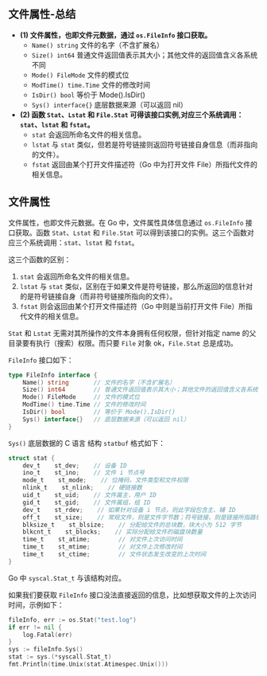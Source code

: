 ## 文件属性-总结

- **(1) 文件属性，也即文件元数据，通过 `os.FileInfo` 接口获取。**
  - `Name() string` 文件的名字（不含扩展名）
  - `Size() int64` 普通文件返回值表示其大小；其他文件的返回值含义各系统不同
  - `Mode() FileMode` 文件的模式位
  - `ModTime() time.Time` 文件的修改时间
  - `IsDir() bool` 等价于 Mode().IsDir()
  - `Sys() interface{}` 底层数据来源（可以返回 nil）
- **(2) 函数 `Stat`、`Lstat` 和 `File.Stat` 可得该接口实例,对应三个系统调用：`stat`、`lstat` 和 `fstat`。**
  - `stat` 会返回所命名文件的相关信息。
  - `lstat` 与 `stat` 类似，但若是符号链接则返回符号链接自身信息（而非指向的文件）。
  - `fstat` 返回由某个打开文件描述符（Go 中为打开文件 File）所指代文件的相关信息。

## 文件属性

文件属性，也即文件元数据。在 Go 中，文件属性具体信息通过 `os.FileInfo` 接口获取。函数 `Stat`、`Lstat` 和 `File.Stat` 可以得到该接口的实例。这三个函数对应三个系统调用：`stat`、`lstat` 和 `fstat`。

这三个函数的区别：

1. `stat` 会返回所命名文件的相关信息。
2. `lstat` 与 `stat` 类似，区别在于如果文件是符号链接，那么所返回的信息针对的是符号链接自身（而非符号链接所指向的文件）。
3. `fstat` 则会返回由某个打开文件描述符（Go 中则是当前打开文件 File）所指代文件的相关信息。

`Stat` 和 `Lstat` 无需对其所操作的文件本身拥有任何权限，但针对指定 name 的父目录要有执行（搜索）权限。而只要 `File` 对象 ok，`File.Stat` 总是成功。

`FileInfo` 接口如下：

```go
type FileInfo interface {
    Name() string       // 文件的名字（不含扩展名）
    Size() int64        // 普通文件返回值表示其大小；其他文件的返回值含义各系统不同
    Mode() FileMode     // 文件的模式位
    ModTime() time.Time // 文件的修改时间
    IsDir() bool        // 等价于 Mode().IsDir()
    Sys() interface{}   // 底层数据来源（可以返回 nil）
}
```

`Sys()` 底层数据的 C 语言 结构 `statbuf` 格式如下：

```go
struct stat {
    dev_t    st_dev;    // 设备 ID
    ino_t    st_ino;    // 文件 i 节点号
    mode_t    st_mode;    // 位掩码，文件类型和文件权限
    nlink_t    st_nlink;    // 硬链接数
    uid_t    st_uid;    // 文件属主，用户 ID
    gid_t    st_gid;    // 文件属组，组 ID
    dev_t    st_rdev;    // 如果针对设备 i 节点，则此字段包含主、辅 ID
    off_t    st_size;    // 常规文件，则是文件字节数；符号链接，则是链接所指路径名的长度，字节为单位；对于共享内存对象，则是对象大小
    blksize_t    st_blsize;    // 分配给文件的总块数，块大小为 512 字节
    blkcnt_t    st_blocks;    // 实际分配给文件的磁盘块数量
    time_t    st_atime;        // 对文件上次访问时间
    time_t    st_mtime;        // 对文件上次修改时间
    time_t    st_ctime;        // 文件状态发生改变的上次时间
}
```

Go 中 `syscal.Stat_t` 与该结构对应。

如果我们要获取 `FileInfo` 接口没法直接返回的信息，比如想获取文件的上次访问时间，示例如下：

```go
fileInfo, err := os.Stat("test.log")
if err != nil {
    log.Fatal(err)
}
sys := fileInfo.Sys()
stat := sys.(*syscall.Stat_t)
fmt.Println(time.Unix(stat.Atimespec.Unix()))
```
